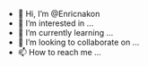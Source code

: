 - 👋 Hi, I’m @Enricnakon
- 👀 I’m interested in ...
- 🌱 I’m currently learning ...
- 💞️ I’m looking to collaborate on ...
- 📫 How to reach me ...

<!---
Enricnakon/Enricnakon is a ✨ special ✨ repository because its `README.md` (this file) appears on your GitHub profile.
You can click the Preview link to take a look at your changes.
--->
